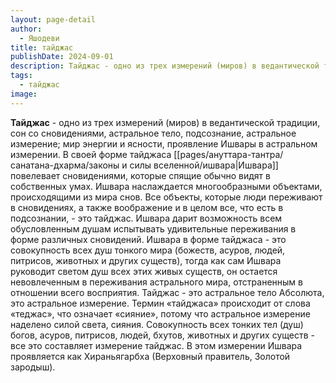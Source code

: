 ```yaml
---
layout: page-detail
author:
  - Яшодеви
title: тайджас
publishDate: 2024-09-01
description: Тайджас - одно из трех измерений (миров) в ведантической традиции, сон со сновидениями, астральное тело, подсознание, астральное измерение; мир энергии и ясности, проявление Ишвары в астральном измерении.
tags:
  - тайджас
image:
---
```

**Тайджас** - одно из трех измерений (миров) в ведантической традиции, сон со сновидениями, астральное тело, подсознание, астральное измерение; мир энергии и ясности, проявление Ишвары в астральном измерении. В своей форме тайджаса [[pages/ануттара-тантра/санатана-дхарма/законы и силы вселенной/ишвара|Ишвара]] повелевает сновидениями, которые спящие обычно видят в собственных умах. Ишвара наслаждается многообразными объектами, происходящими из мира снов. Все объекты, которые люди переживают в сновидениях, а также воображение и в целом все, что есть в подсознании, - это тайджас. Ишвара дарит возможность всем обусловленным душам испытывать удивительные переживания в форме различных сновидений. Ишвара в форме тайджаса - это совокупность всех душ тонкого мира (божеств, асуров, людей, питрисов, животных и других существ), тогда как сам Ишвара руководит светом душ всех этих живых существ, он остается невовлеченным в переживания астрального мира, отстраненным в отношении всего восприятия.
Тайджас - это астральное тело Абсолюта, это астральное измерение. Термин «тайджаса» происходит от слова «теджас», что означает «сияние», потому что астральное измерение наделено силой света, сияния. Совокупность всех тонких тел (душ) богов, асуров, питрисов, людей, бхутов, животных и других существ - все это составляет измерение тайджас. В этом измерении Ишвара проявляется как Хираньягарбха (Верховный правитель, Золотой зародыш).


